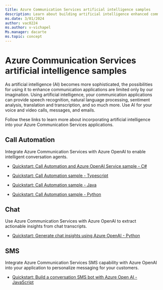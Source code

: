 ```yaml
---
title: Azure Communication Services artificial intelligence samples
description: Learn about building artificial intelligence enhanced communication services into your applications.
ms.date: 3/01/2024
author: vac0224
ms.author: v-vichapel
Ms.manager: dacarte
ms.topic: concept
---
```


# Azure Communication Services artificial intelligence samples

As artificial intelligence (AI) becomes more sophisticated, the possibilities for using it to enhance communication applications are limited only by our imagination. Using artificial intelligence, your communication applications can provide speech recognition, natural language processing, sentiment analysis, translation and transcription, and so much more. Use AI for your voice and video calls, messages, and emails.

Follow these links to learn more about incorporating artificial intelligence into your Azure Communication Services applications.

## Call Automation

Integrate Azure Communication Services with Azure OpenAI to enable intelligent conversation agents.

- [Quickstart: Call Automation and Azure OpenAI Service sample - C#](https://go.microsoft.com/fwlink/?linkid=2263423&clcid=0x409)

- [Quickstart: Call Automation sample - Typescript](https://go.microsoft.com/fwlink/?linkid=2263248&clcid=0x409)

- [Quickstart: Call Automation sample - Java](https://go.microsoft.com/fwlink/?linkid=2263249&clcid=0x409)

- [Quickstart: Call Automation sample - Python](https://go.microsoft.com/fwlink/?linkid=2263519&clcid=0x409)

## Chat

Use Azure Communication Services with Azure OpenAI to extract actionable insights from chat transcripts.

- [Quickstart: Generate chat insights using Azure OpenAI - Python](https://go.microsoft.com/fwlink/?linkid=2263080&clcid=0x409)

## SMS

Integrate Azure Communication Services SMS capability with Azure OpenAI into your application to personalize messaging for your customers.

- [Quickstart: Build a conversation SMS bot with Azure Open AI - JavaScript](https://go.microsoft.com/fwlink/?linkid=2263184&clcid=0x409)
